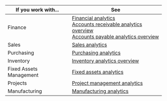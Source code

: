 | If you work with... | See |
| --- | --- |
| Finance | [Financial analytics](../bi.md) <br>[Accounts receivable analytics overview](receivables-reports.md) <br>[Accounts payable analytics overview](payables-reports.md)  |
| Sales | [Sales analytics](../sales-analytics-overview.md) |
| Purchasing | [Purchasing analytics](../purchasing-analytics-overview.md) |
| Inventory | [Inventory analytics overview](../inventory-analytics-overview.md) |
| Fixed Assets Management | [Fixed assets analytics](../fa-analytics-overview.md) |
| Projects | [Project management analytics](../projects-analytics-overview.md) |
| Manufacturing | [Manufacturing analytics](../manufacturing-analytics-overview.md) |